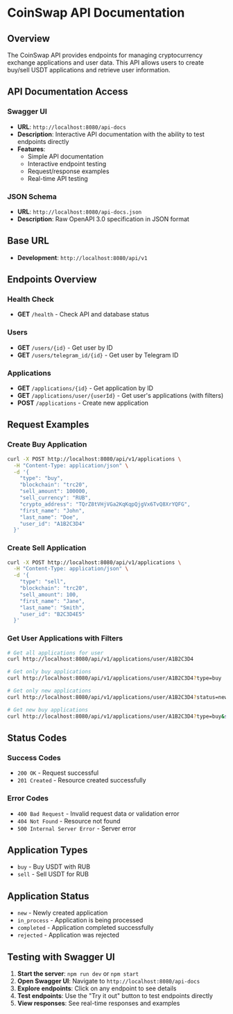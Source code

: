 # CoinSwap API Documentation

## Overview
The CoinSwap API provides endpoints for managing cryptocurrency exchange applications and user data. This API allows users to create buy/sell USDT applications and retrieve user information.

## API Documentation Access

### Swagger UI
- **URL**: `http://localhost:8080/api-docs`
- **Description**: Interactive API documentation with the ability to test endpoints directly
- **Features**:
  - Simple API documentation
  - Interactive endpoint testing
  - Request/response examples
  - Real-time API testing

### JSON Schema
- **URL**: `http://localhost:8080/api-docs.json`
- **Description**: Raw OpenAPI 3.0 specification in JSON format

## Base URL
- **Development**: `http://localhost:8080/api/v1`

## Endpoints Overview

### Health Check
- **GET** `/health` - Check API and database status

### Users
- **GET** `/users/{id}` - Get user by ID
- **GET** `/users/telegram_id/{id}` - Get user by Telegram ID

### Applications
- **GET** `/applications/{id}` - Get application by ID
- **GET** `/applications/user/{userId}` - Get user's applications (with filters)
- **POST** `/applications` - Create new application

## Request Examples

### Create Buy Application
```bash
curl -X POST http://localhost:8080/api/v1/applications \
  -H "Content-Type: application/json" \
  -d '{
    "type": "buy",
    "blockchain": "trc20",
    "sell_amount": 100000,
    "sell_currency": "RUB",
    "crypto_address": "TQrZ8tVHjVGa2KqKqpQjgVx6TvQ8XrYQFG",
    "first_name": "John",
    "last_name": "Doe",
    "user_id": "A1B2C3D4"
  }'
```

### Create Sell Application
```bash
curl -X POST http://localhost:8080/api/v1/applications \
  -H "Content-Type: application/json" \
  -d '{
    "type": "sell",
    "blockchain": "trc20",
    "sell_amount": 100,
    "first_name": "Jane",
    "last_name": "Smith",
    "user_id": "B2C3D4E5"
  }'
```

### Get User Applications with Filters
```bash
# Get all applications for user
curl http://localhost:8080/api/v1/applications/user/A1B2C3D4

# Get only buy applications
curl http://localhost:8080/api/v1/applications/user/A1B2C3D4?type=buy

# Get only new applications
curl http://localhost:8080/api/v1/applications/user/A1B2C3D4?status=new

# Get new buy applications
curl http://localhost:8080/api/v1/applications/user/A1B2C3D4?type=buy&status=new
```

## Status Codes

### Success Codes
- `200 OK` - Request successful
- `201 Created` - Resource created successfully

### Error Codes
- `400 Bad Request` - Invalid request data or validation error
- `404 Not Found` - Resource not found
- `500 Internal Server Error` - Server error

## Application Types
- `buy` - Buy USDT with RUB
- `sell` - Sell USDT for RUB

## Application Status
- `new` - Newly created application
- `in_process` - Application is being processed
- `completed` - Application completed successfully
- `rejected` - Application was rejected

## Testing with Swagger UI

1. **Start the server**: `npm run dev` or `npm start`
2. **Open Swagger UI**: Navigate to `http://localhost:8080/api-docs`
3. **Explore endpoints**: Click on any endpoint to see details
4. **Test endpoints**: Use the "Try it out" button to test endpoints directly
5. **View responses**: See real-time responses and examples 